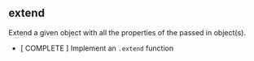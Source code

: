 ## extend
Extend a given object with all the properties of the passed in object(s).

* [ COMPLETE ] Implement an `.extend` function
